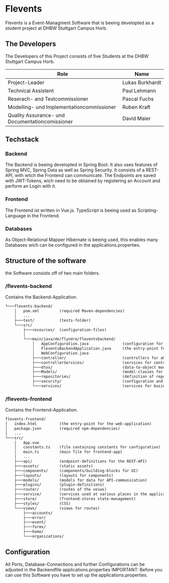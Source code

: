 # Flevents
Flevents is a Event-Managment Software that is beeing developted as a student project at DHBW Stuttgart Campus Horb.

## The Developers

The Developers of this Project consists of five Students at the DHBW Stuttgart Campus Horb.

| Role | Name |
| --- | --- |
| Project-Leader | Lukas&nbsp;Burkhardt |
| Technical Assistent | Paul&nbsp;Lehmann |
| Reserach- and Testcommissioner | Pascal&nbsp;Fuchs |
| Modelling- und Implementationcommissioner | Ruben&nbsp;Kraft |
| Quality Assurance- und Documentationcomissioner | David&nbsp;Maier |

## Techstack

### Backend

The Backend is beeing developted in Spring Boot. It also uses features of Spring MVC, Spring Data as well as Spring Security.
It consists of a REST-API, with witch the Frontend can communicate.
The Endpoints are saved with JWT-Tokens, wich need to be obtained by registering an Account and perform an Login with it.

### Frontend

The Frontend ist written in Vue.js. TypeScript is beeing used as Scripting-Language in the Frontend.

### Databases

As Object-Relational Mapper Hibernate is beeing used, this enables many Databases wich can be configured in the applications.properties.

## Structure of the software

the Software consists off of two main folders.

### /flevents-backend

Contains the Backend-Application.

```txt
└───flevents-backend/
    │   pom.xml         (required Maven-dependencies)
    │   ...
    ├───test/           (tests-folder)
    └───src/
        ├───resources/  (configuration-files)
        │
        └───main/java/de/flyndre/fleventsbackend/
            │   AppConfiguration.java               (configuration for mappings etc.)
            │   FleventsBackendApplication.java     (the entry-point for the server-application)
            │   WebConfiguration.java
            ├───controller/                         (controllers for ahndling incoming requests)
            ├───controllerServices/                 (services for controller-logic)
            ├───dtos/                               (data-to-object models)
            ├───Models/                             (model-classes for data structure)
            ├───repositories/                       (definition of repositories for data base access)
            ├───security/                           (configuration and logic for handling authentication and authorization)
            └───services/                           (services for business logic)
```

### /flevents-frontend

Contains the Frontend-Application.

```txt
flevents-frontend/
│   index.html          (the entry-point for the web-application)
│   package.json        (required npm-dependencies)
│   ...
└───src/
    │   App.vue
    │   constants.ts    (file containing constants for configuration)
    │   main.ts         (main file for frontend-app)
    │   ...
    ├───api/            (endpoint-definitions for the REST-API)
    ├───assets/         (static assets)
    ├───components/     (components/building-blocks für UI)
    ├───layouts/        (layouts for components)
    ├───models/         (models for data for API-communication)
    ├───plugins/        (plugin-definitions)
    ├───router/         (routes of the veiws)
    ├───service/        (services used at various places in the application)
    ├───store/          (frontend-stores state-management)
    ├───styles/         (CSS)
    └───views/          (views for routes)
        ├───accounts/
        ├───error/
        ├───event/
        ├───forms/
        ├───home/
        └───organizations/
```

## Configuration

All Ports, Database-Connections and further Configurations can be adjusted in the Backendfile applications.properties
IMPORTANT: Before you can use this Software you have to set up the applications.properties.
